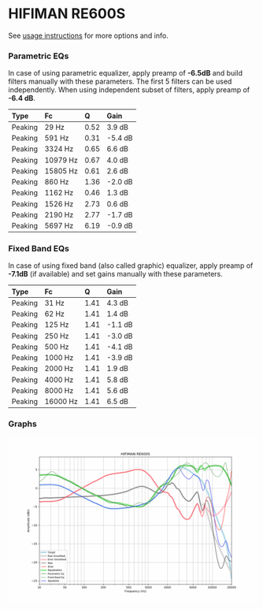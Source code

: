 # HIFIMAN RE600S
See [usage instructions](https://github.com/jaakkopasanen/AutoEq#usage) for more options and info.

### Parametric EQs
In case of using parametric equalizer, apply preamp of **-6.5dB** and build filters manually
with these parameters. The first 5 filters can be used independently.
When using independent subset of filters, apply preamp of **-6.4 dB**.

| Type    | Fc       |    Q | Gain    |
|:--------|:---------|:-----|:--------|
| Peaking | 29 Hz    | 0.52 | 3.9 dB  |
| Peaking | 591 Hz   | 0.31 | -5.4 dB |
| Peaking | 3324 Hz  | 0.65 | 6.6 dB  |
| Peaking | 10979 Hz | 0.67 | 4.0 dB  |
| Peaking | 15805 Hz | 0.61 | 2.6 dB  |
| Peaking | 860 Hz   | 1.36 | -2.0 dB |
| Peaking | 1162 Hz  | 0.46 | 1.3 dB  |
| Peaking | 1526 Hz  | 2.73 | 0.6 dB  |
| Peaking | 2190 Hz  | 2.77 | -1.7 dB |
| Peaking | 5697 Hz  | 6.19 | -0.9 dB |

### Fixed Band EQs
In case of using fixed band (also called graphic) equalizer, apply preamp of **-7.1dB**
(if available) and set gains manually with these parameters.

| Type    | Fc       |    Q | Gain    |
|:--------|:---------|:-----|:--------|
| Peaking | 31 Hz    | 1.41 | 4.3 dB  |
| Peaking | 62 Hz    | 1.41 | 1.4 dB  |
| Peaking | 125 Hz   | 1.41 | -1.1 dB |
| Peaking | 250 Hz   | 1.41 | -3.0 dB |
| Peaking | 500 Hz   | 1.41 | -4.1 dB |
| Peaking | 1000 Hz  | 1.41 | -3.9 dB |
| Peaking | 2000 Hz  | 1.41 | 1.9 dB  |
| Peaking | 4000 Hz  | 1.41 | 5.8 dB  |
| Peaking | 8000 Hz  | 1.41 | 5.6 dB  |
| Peaking | 16000 Hz | 1.41 | 6.5 dB  |

### Graphs
![](./HIFIMAN%20RE600S.png)